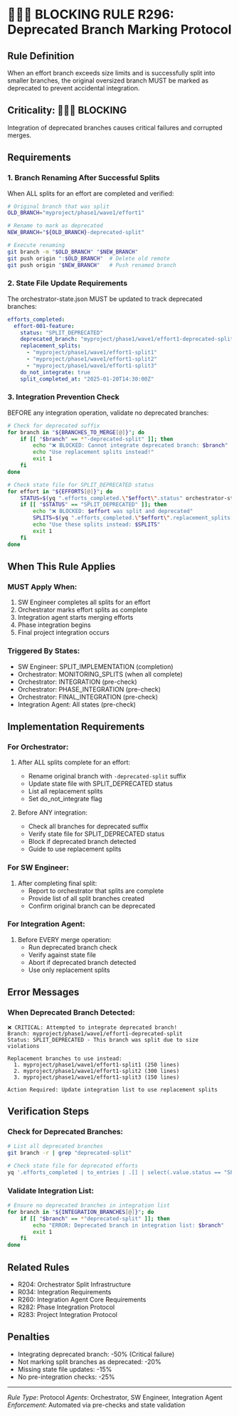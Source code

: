 # 🚨🚨🚨 BLOCKING RULE R296: Deprecated Branch Marking Protocol

## Rule Definition
When an effort branch exceeds size limits and is successfully split into smaller branches, the original oversized branch MUST be marked as deprecated to prevent accidental integration.

## Criticality: 🚨🚨🚨 BLOCKING
Integration of deprecated branches causes critical failures and corrupted merges.

## Requirements

### 1. Branch Renaming After Successful Splits
When ALL splits for an effort are completed and verified:
```bash
# Original branch that was split
OLD_BRANCH="myproject/phase1/wave1/effort1"

# Rename to mark as deprecated
NEW_BRANCH="${OLD_BRANCH}-deprecated-split"

# Execute renaming
git branch -m "$OLD_BRANCH" "$NEW_BRANCH"
git push origin ":$OLD_BRANCH"  # Delete old remote
git push origin "$NEW_BRANCH"   # Push renamed branch
```

### 2. State File Update Requirements
The orchestrator-state.json MUST be updated to track deprecated branches:
```yaml
efforts_completed:
  effort-001-feature:
    status: "SPLIT_DEPRECATED"
    deprecated_branch: "myproject/phase1/wave1/effort1-deprecated-split"
    replacement_splits:
      - "myproject/phase1/wave1/effort1-split1"
      - "myproject/phase1/wave1/effort1-split2"
      - "myproject/phase1/wave1/effort1-split3"
    do_not_integrate: true
    split_completed_at: "2025-01-20T14:30:00Z"
```

### 3. Integration Prevention Check
BEFORE any integration operation, validate no deprecated branches:
```bash
# Check for deprecated suffix
for branch in "${BRANCHES_TO_MERGE[@]}"; do
    if [[ "$branch" == *"-deprecated-split" ]]; then
        echo "❌ BLOCKED: Cannot integrate deprecated branch: $branch"
        echo "Use replacement splits instead!"
        exit 1
    fi
done

# Check state file for SPLIT_DEPRECATED status
for effort in "${EFFORTS[@]}"; do
    STATUS=$(yq ".efforts_completed.\"$effort\".status" orchestrator-state.json)
    if [[ "$STATUS" == "SPLIT_DEPRECATED" ]]; then
        echo "❌ BLOCKED: $effort was split and deprecated"
        SPLITS=$(yq ".efforts_completed.\"$effort\".replacement_splits[]" orchestrator-state.json)
        echo "Use these splits instead: $SPLITS"
        exit 1
    fi
done
```

## When This Rule Applies

### MUST Apply When:
1. SW Engineer completes all splits for an effort
2. Orchestrator marks effort splits as complete
3. Integration agent starts merging efforts
4. Phase integration begins
5. Final project integration occurs

### Triggered By States:
- SW Engineer: SPLIT_IMPLEMENTATION (completion)
- Orchestrator: MONITORING_SPLITS (when all complete)
- Orchestrator: INTEGRATION (pre-check)
- Orchestrator: PHASE_INTEGRATION (pre-check)
- Orchestrator: FINAL_INTEGRATION (pre-check)
- Integration Agent: All states (pre-check)

## Implementation Requirements

### For Orchestrator:
1. After ALL splits complete for an effort:
   - Rename original branch with `-deprecated-split` suffix
   - Update state file with SPLIT_DEPRECATED status
   - List all replacement splits
   - Set do_not_integrate flag

2. Before ANY integration:
   - Check all branches for deprecated suffix
   - Verify state file for SPLIT_DEPRECATED status
   - Block if deprecated branch detected
   - Guide to use replacement splits

### For SW Engineer:
1. After completing final split:
   - Report to orchestrator that splits are complete
   - Provide list of all split branches created
   - Confirm original branch can be deprecated

### For Integration Agent:
1. Before EVERY merge operation:
   - Run deprecated branch check
   - Verify against state file
   - Abort if deprecated branch detected
   - Use only replacement splits

## Error Messages

### When Deprecated Branch Detected:
```
❌ CRITICAL: Attempted to integrate deprecated branch!
Branch: myproject/phase1/wave1/effort1-deprecated-split
Status: SPLIT_DEPRECATED - This branch was split due to size violations

Replacement branches to use instead:
  1. myproject/phase1/wave1/effort1-split1 (250 lines)
  2. myproject/phase1/wave1/effort1-split2 (300 lines)
  3. myproject/phase1/wave1/effort1-split3 (150 lines)

Action Required: Update integration list to use replacement splits
```

## Verification Steps

### Check for Deprecated Branches:
```bash
# List all deprecated branches
git branch -r | grep "deprecated-split"

# Check state file for deprecated efforts
yq '.efforts_completed | to_entries | .[] | select(.value.status == "SPLIT_DEPRECATED") | .key' orchestrator-state.json
```

### Validate Integration List:
```bash
# Ensure no deprecated branches in integration list
for branch in "${INTEGRATION_BRANCHES[@]}"; do
    if [[ "$branch" == *"deprecated-split" ]]; then
        echo "ERROR: Deprecated branch in integration list: $branch"
        exit 1
    fi
done
```

## Related Rules
- R204: Orchestrator Split Infrastructure
- R034: Integration Requirements
- R260: Integration Agent Core Requirements
- R282: Phase Integration Protocol
- R283: Project Integration Protocol

## Penalties
- Integrating deprecated branch: -50% (Critical failure)
- Not marking split branches as deprecated: -20%
- Missing state file updates: -15%
- No pre-integration checks: -25%

---
*Rule Type*: Protocol
*Agents*: Orchestrator, SW Engineer, Integration Agent
*Enforcement*: Automated via pre-checks and state validation